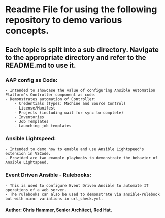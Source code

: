 # Readme File for using the following repository to demo various concepts.
## Each topic is split into a sub directory. Navigate to the appropriate directory and refer to the README.md to use it. 

### AAP config as Code:
    - Intended to showcase the value of configuring Ansible Automation Platform's Controller component as code. 
    - Demonstrates automation of Controller:  
        - Credentials (Types: Machine and Source Control)
        - License/Manifest
        - Projects (including wait for sync to complete)
        - Inventories
        - Job Templates
        - Launching job templates

### Ansible Lightspeed:
    - Intended to demo how to enable and use Ansible Lightspeed's extension in VSCode. 
    - Provided are two example playbooks to demonstrate the behavior of Ansible Lightspeed. 

### Event Driven Ansible - Rulebooks:
    - This is used to configure Event Driven Ansible to automate IT operations of a web server. 
    - The rulebooks can also be used to demonstrate via ansible-rulebook but with minor variations in url_check.yml. 

#### Author: Chris Hammer, Senior Architect, Red Hat. 
